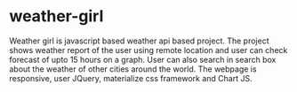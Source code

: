 # weather-girl
Weather girl is javascript based weather api based project. The project shows weather report of the user using remote location
and user can check forecast of upto 15 hours on a graph. User can also search in search box about the weather of other cities 
around the world. The webpage is responsive, user JQuery, materialize css framework and Chart JS. 
